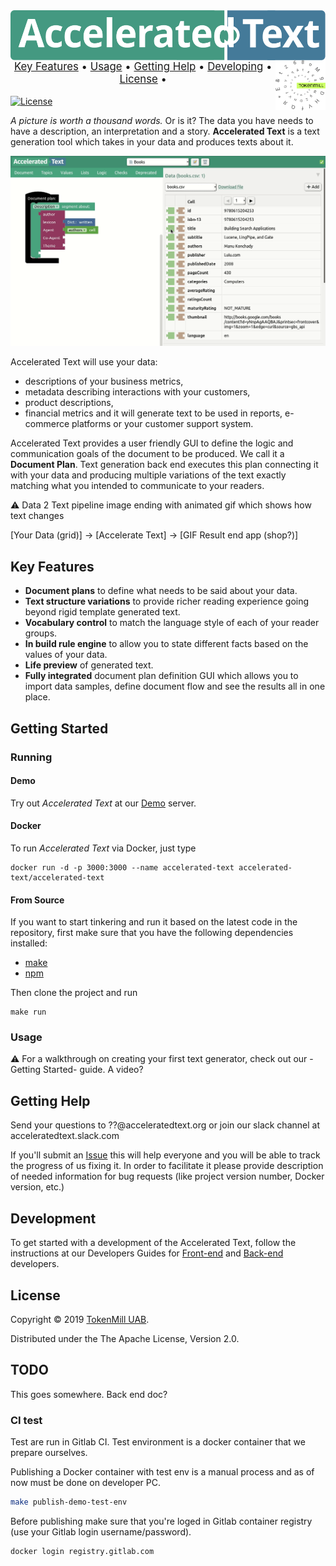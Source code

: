 
<img style="height:80px;float: left" alt="Accelerated Text" src="docs/assets/accelerated-text-logo.svg"/>
<img style="height:80px;float: right" alt="TokenMill" src="docs/assets/tokenmill-logo.svg"/>


<p style="font-size:120%" align="center">
  <a href="#key-features">Key Features</a> • 
  <a href="#usage">Usage</a> • 
  <a href="#getting-help">Getting Help</a> • 
  <a href="#developing">Developing</a> • 
  <a href="#license">License</a> •
</p>

[![License](https://img.shields.io/badge/License-Apache%202.0-blue.svg)](https://opensource.org/licenses/Apache-2.0)


*A picture is worth a thousand words.* Or is it? The data you have needs to have a description, an interpretation and a story. 
**Accelerated Text** is a text generation tool which takes in your data and produces texts about it.

![Accelerated Text Preview](docs/assets/preview.gif)


Accelerated Text will use your data: 
* descriptions of your business metrics, 
* metadata describing interactions with your customers, 
* product descriptions, 
* financial metrics
and it will generate text to be used in reports, e-commerce platforms or your customer support system.

Accelerated Text provides a user friendly GUI to define the logic and communication goals of the document to be produced. We call it a **Document Plan**.  Text generation back end executes this plan connecting it with your data and producing multiple variations of the text exactly matching what you intended to communicate to your readers.


⚠ Data 2 Text pipeline image ending with animated gif which shows how text changes

[Your Data (grid)] -> [Accelerate Text] -> [GIF Result end app (shop?)]

## Key Features

* **Document plans** to define what needs to be said about your data.
* **Text structure variations** to provide richer reading experience going beyond rigid template generated text.
* **Vocabulary control** to match the language style of each of your reader groups.
* **In build rule engine** to allow you to state different facts based on the values of your data.
* **Life preview** of generated text.
* **Fully integrated** document plan definition GUI which allows you to import data samples, define document flow and see the results all in one place.


## Getting Started

### Running

#### Demo

Try out *Accelerated Text* at our [Demo](http://demo.acceleratedtext.org/) server.

#### Docker

To run *Accelerated Text* via Docker, just type

```
docker run -d -p 3000:3000 --name accelerated-text accelerated-text/accelerated-text
```

#### From Source

If you want to start tinkering and run it based on the latest code in the repository, first make sure that you have the following dependencies installed:

* [make](https://www.gnu.org/software/make/)
* [npm](https://nodejs.org )

Then clone the project and run

```
make run
```

### Usage

⚠️ For a walkthrough on creating your first text generator, check out our -Getting Started- guide. A video?

## Getting Help

Send your questions to ??@acceleratedtext.org or join our slack channel at acceleratedtext.slack.com

If you'll submit an [Issue](github/issues) this will help everyone and you will be able to track the progress of us fixing it. In order to facilitate it please provide description of needed information for bug requests (like project version number, Docker version, etc.)


## Development

To get started with a development of the Accelerated Text, follow the instructions at our Developers Guides for [Front-end](front-end/README.md) and [Back-end](docs/README-back-end.md) developers.

## License 

Copyright &copy; 2019 [TokenMill UAB](http://www.tokenmill.lt).

Distributed under the The Apache License, Version 2.0.


## TODO

This goes somewhere. Back end doc?

### CI test

Test are run in Gitlab CI. Test environment is a docker container that we prepare ourselves.

Publishing a Docker container with test env is a manual process and as of now must be done on developer PC.

```bash
make publish-demo-test-env
```

Before publishing make sure that you're loged in Gitlab container registry (use your Gitlab login username/password).

```bash
docker login registry.gitlab.com
```
